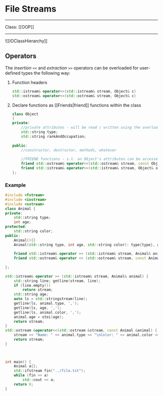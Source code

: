 # File Streams
___
Class: [[OOP]]
___

![[IOClassHierarchy]]


## Operators
The *insertion* `<<` and *extraction* `>>` operators can be overloaded for user-defined types the following way:
1. Function headers
	```cpp
	std::istream& operator>>(std::istream& stream, Object& c)
	std::ostream& operator<<(std::ostream& stream, Object& c)
	```
2. Declare functions as [[Friends|friend]] functions within the class
	```cpp
	class Object
	{  
	private:  
		//private attributes - will be read / written using the overloaded operators
	    std::string type;  
	    std::string rankAndOccupation;  
	  
	public:  
	    //constructor, destructor, methods, whatever
		
		//FRIEND functions - s.t. an Object's attributes can be accessed directly 
	    friend std::ostream& operator<<(std::ostream& stream, const Object& o);
	    friend std::istream& operator>>(std::istream& stream, Object& o); 
	};
	```

### Example
```cpp
#include <fstream>  
#include <iostream>  
#include <sstream>  
class Animal {  
private:  
    std::string type;  
    int age;  
protected:  
    std::string color;  
public:  
    Animal(){}  
    Animal(std::string type, int age, std::string color): type{type}, age{age}, color{color} {}  
  
    friend std::istream& operator >> (std::istream& stream, Animal& animal);  
    friend std::ostream& operator << (std::ostream& stream, const Animal& animal);  
  
};  
  
std::istream& operator >> (std::istream& stream, Animal& animal) {  
    std::string line; getline(stream, line);  
    if (line.empty())  
        return stream;  
    std::string age;  
    auto ls = std::stringstream(line);  
    getline(ls, animal.type, ',');  
    getline(ls, age, ',');  
    getline(ls, animal.color, ',');  
    animal.age = stoi(age);  
    return stream;  
}  
std::ostream &operator<<(std::ostream &stream, const Animal &animal) {  
    stream << "Name: " << animal.type << "\nColor: " << animal.color << "\nAge: " << animal.age << '\n';  
    return stream;  
}  
  

  
int main() {  
    Animal a{};  
    std::ifstream fin("../file.txt");  
    while (fin >> a)  
        std::cout << a;  
    return 0;  
}
```